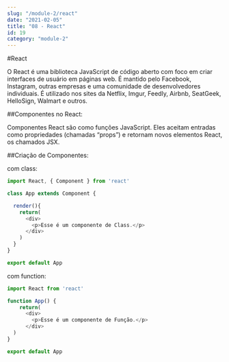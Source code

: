 ```yaml
---
slug: "/module-2/react"
date: "2021-02-05"
title: "08 - React"
id: 19
category: "module-2"
---
```


#React

O React é uma biblioteca JavaScript de código aberto com foco em criar interfaces de usuário em páginas web. É mantido pelo Facebook, Instagram, outras empresas e uma comunidade de desenvolvedores individuais. É utilizado nos sites da Netflix, Imgur, Feedly, Airbnb, SeatGeek, HelloSign, Walmart e outros.

##Componentes no React:

Componentes React são como funções JavaScript. Eles aceitam entradas como propriedades (chamadas “props”) e retornam novos elementos React, os chamados JSX.

##Criação de Componentes:

com class:

```javascript
import React, { Component } from 'react'

class App extends Component {

  render(){
    return(
      <div>
        <p>Esse é um componente de Class.</p>
      </div>
    )
  }
}

export default App
```

com function:

```javascript
import React from 'react'

function App() {
    return(
      <div>
        <p>Esse é um componente de Função.</p>
      </div>
  )
} 

export default App
```
